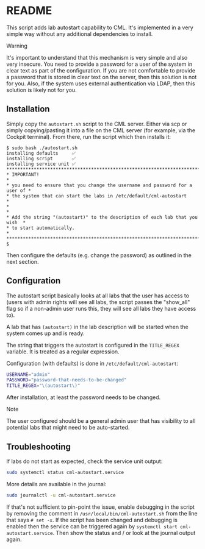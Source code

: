 # README

This script adds lab autostart capability to CML. It's implemented in a very
simple way without any additional dependencies to install.

> [!WARNING]
>
> It's important to understand that this mechanism is very simple and also very
> insecure. You need to provide a password for a user of the system in clear
> text as part of the configuration. If you are not comfortable to provide a
> password that is stored in clear text on the server, then this solution is not
> for you. Also, if the system uses external authentication via LDAP, then this
> solution is likely not for you.

## Installation

Simply copy the `autostart.sh` script to the CML server. Either via scp or
simply copying/pasting it into a file on the CML server (for example, via the
Cockpit terminal). From there, run the script which then installs it:

```plain
$ sudo bash ./autostart.sh
installing defaults     ✅
installing script       ✅
installing service unit ✅
******************************************************************************
* IMPORTANT!                                                                 *
* you need to ensure that you change the username and password for a user of *
* the system that can start the labs in /etc/default/cml-autostart           *
*                                                                            *
* Add the string "(autostart)" to the description of each lab that you wish  *
* to start automatically.                                                    *
******************************************************************************
$
```

Then configure the defaults (e.g. change the password) as outlined in the next
section.

## Configuration

The autostart script basically looks at all labs that the user has access to
(users with admin rights will see all labs, the script passes the "show_all"
flag so if a non-admin user runs this, they will see all labs they have access
to).

A lab that has `(autostart)` in the lab description will be started when the
system comes up and is ready.

The string that triggers the autostart is configured in the `TITLE_REGEX`
variable. It is treated as a regular expression.

Configuration (with defaults) is done in `/etc/default/cml-autostart`:

```bash
USERNAME="admin"
PASSWORD="password-that-needs-to-be-changed"
TITLE_REGEX="\(autostart\)"
```

After installation, at least the password needs to be changed.

> [!NOTE]
>
> The user configured should be a general admin user that has visibility to all
> potential labs that might need to be auto-started.

## Troubleshooting

If labs do not start as expected, check the service unit output:

```bash
sudo systemctl status cml-autostart.service
```

More details are available in the journal:

```bash
sudo journalctl -u cml-autostart.service
```

If that's not sufficient to pin-point the issue, enable debugging in the script
by removing the comment in `/usr/local/bin/cml-autostart.sh` from the line that
says `# set -x`.  If the script has been changed and debugging is enabled then
the service can be triggered again by `systemctl start cml-autostart.service`.
Then show the status and / or look at the journal output again.
